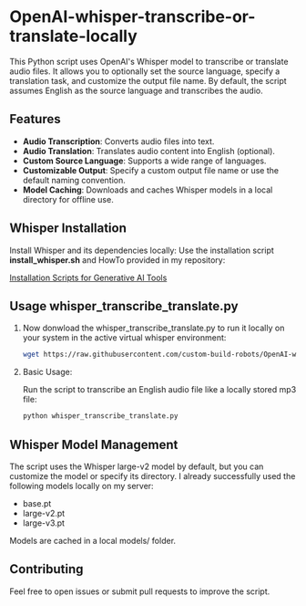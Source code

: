 # OpenAI-whisper-transcribe-or-translate-locally

This Python script uses OpenAI's Whisper model to transcribe or translate audio files. It allows you to optionally set the source language, specify a translation task, and customize the output file name. By default, the script assumes English as the source language and transcribes the audio.

## Features

- **Audio Transcription**: Converts audio files into text.
- **Audio Translation**: Translates audio content into English (optional).
- **Custom Source Language**: Supports a wide range of languages.
- **Customizable Output**: Specify a custom output file name or use the default naming convention.
- **Model Caching**: Downloads and caches Whisper models in a local directory for offline use.


## Whisper Installation

Install Whisper and its dependencies locally: Use the installation script **install_whisper.sh** and HowTo provided in my repository:

[Installation Scripts for Generative AI Tools](https://github.com/custom-build-robots/Installation-Scripts-for-Generative-AI-Tools)


## Usage whisper_transcribe_translate.py
1. Now donwload the whisper_transcribe_translate.py to run it locally on your system in the active virtual whisper environment:
   ```bash
   wget https://raw.githubusercontent.com/custom-build-robots/OpenAI-whisper-transcribe-or-translate-locally/refs/heads/main/whisper_transcribe_translate.py
2. Basic Usage:

   Run the script to transcribe an English audio file like a locally stored mp3 file:
   ```bash
   python whisper_transcribe_translate.py
## Whisper Model Management
The script uses the Whisper large-v2 model by default, but you can customize the model or specify its directory.
I already successfully used the following models locally on my server:
- base.pt  
- large-v2.pt
- large-v3.pt

Models are cached in a local models/ folder.

## Contributing
Feel free to open issues or submit pull requests to improve the script.
